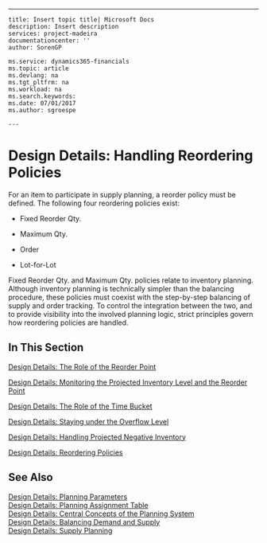 ---
    title: Insert topic title| Microsoft Docs
    description: Insert description
    services: project-madeira
    documentationcenter: ''
    author: SorenGP

    ms.service: dynamics365-financials
    ms.topic: article
    ms.devlang: na
    ms.tgt_pltfrm: na
    ms.workload: na
    ms.search.keywords:
    ms.date: 07/01/2017
    ms.author: sgroespe

    ---
# Design Details: Handling Reordering Policies
For an item to participate in supply planning, a reorder policy must be defined. The following four reordering policies exist:  
  
-   Fixed Reorder Qty.  
  
-   Maximum Qty.  
  
-   Order  
  
-   Lot-for-Lot  
  
 Fixed Reorder Qty. and Maximum Qty. policies relate to inventory planning. Although inventory planning is technically simpler than the balancing procedure, these policies must coexist with the step-by-step balancing of supply and order tracking. To control the integration between the two, and to provide visibility into the involved planning logic, strict principles govern how reordering policies are handled.  
  
## In This Section  
 [Design Details: The Role of the Reorder Point](../FullExperience/design-details-the-role-of-the-reorder-point.md)  
  
 [Design Details: Monitoring the Projected Inventory Level and the Reorder Point](../FullExperience/design-details-monitoring-the-projected-inventory-level-and-the-reorder-point.md)  
  
 [Design Details: The Role of the Time Bucket](../FullExperience/design-details-the-role-of-the-time-bucket.md)  
  
 [Design Details: Staying under the Overflow Level](../FullExperience/design-details-staying-under-the-overflow-level.md)  
  
 [Design Details: Handling Projected Negative Inventory](../FullExperience/design-details-handling-projected-negative-inventory.md)  
  
 [Design Details: Reordering Policies](../FullExperience/design-details-reordering-policies.md)  
  
## See Also  
 [Design Details: Planning Parameters](../FullExperience/design-details-planning-parameters.md)   
 [Design Details: Planning Assignment Table](../FullExperience/design-details-planning-assignment-table.md)   
 [Design Details: Central Concepts of the Planning System](../FullExperience/design-details-central-concepts-of-the-planning-system.md)   
 [Design Details: Balancing Demand and Supply](../FullExperience/design-details-balancing-demand-and-supply.md)   
 [Design Details: Supply Planning](../FullExperience/design-details-supply-planning.md)